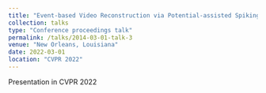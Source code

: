 ```yaml
---
title: "Event-based Video Reconstruction via Potential-assisted Spiking Neural Network"
collection: talks
type: "Conference proceedings talk"
permalink: /talks/2014-03-01-talk-3
venue: "New Orleans, Louisiana"
date: 2022-03-01
location: "CVPR 2022"
---
```


Presentation in CVPR 2022
